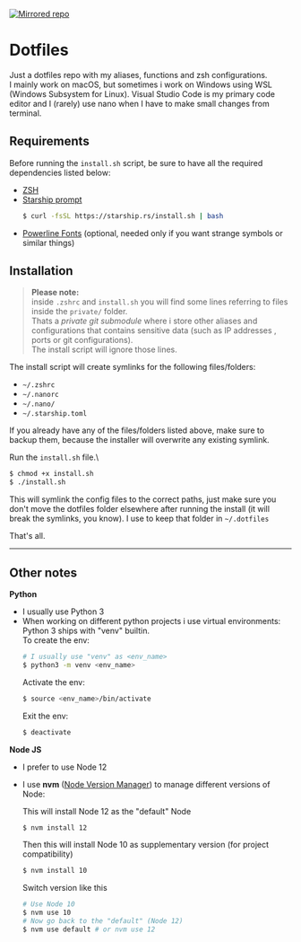 [![Mirrored repo](https://img.shields.io/static/v1?label=Mirroring&message=GitLab%20%3E%20GitHub&color=blue)](https://gitlab.com/Hecsall/dotfiles)

# Dotfiles
Just a dotfiles repo with my aliases, functions and zsh configurations.\
I mainly work on macOS, but sometimes i work on Windows using WSL (Windows Subsystem for Linux). Visual Studio Code is my primary code editor and I (rarely) use nano when I have to make small changes from terminal.

## **Requirements**
Before running the `install.sh` script, be sure to have all the required dependencies listed below:
- [ZSH](https://github.com/robbyrussell/oh-my-zsh/wiki/Installing-ZSH)
- [Starship prompt](https://starship.rs/)
    ```sh
    $ curl -fsSL https://starship.rs/install.sh | bash
    ```
- [Powerline Fonts](https://github.com/powerline/fonts#installation) 
	(optional, needed only if you want strange symbols or similar things)


## **Installation**

> **Please note:**\
inside `.zshrc` and `install.sh` you will find some lines referring to files inside the `private/` folder.\
Thats a *private git submodule* where i store other aliases and configurations that contains sensitive data (such as IP addresses , ports or git configurations).\
The install script will ignore those lines.

The install script will create symlinks for the following files/folders:
- `~/.zshrc`
- `~/.nanorc`
- `~/.nano/`
- `~/.starship.toml`

If you already have any of the files/folders listed above, make sure to backup them, because the installer will overwrite any existing symlink.

Run the `install.sh` file.\
```sh
$ chmod +x install.sh
$ ./install.sh
```

This will symlink the config files to the correct paths, just make sure you don't move the dotfiles folder elsewhere after running the install (it will break the symlinks, you know).
I use to keep that folder in `~/.dotfiles`

That's all.

---

## **Other notes**

**Python**
- I usually use Python 3
- When working on different python projects i use virtual environments: Python 3 ships with "venv" builtin.\
    To create the env:
    ```sh
    # I usually use "venv" as <env_name>
    $ python3 -m venv <env_name>
    ```
    Activate the env:
    ```sh
    $ source <env_name>/bin/activate
    ```
    Exit the env:
    ```sh
    $ deactivate
    ```

**Node JS**
- I prefer to use Node 12 
- I use **nvm** ([Node Version Manager](https://github.com/nvm-sh/nvm)) to manage different versions of Node:

    This will install Node 12 as the "default" Node
    ```sh
    $ nvm install 12
    ```
    Then this will install Node 10 as supplementary version (for project compatibility)
    ```sh
    $ nvm install 10
    ```
    Switch version like this
    ```sh
    # Use Node 10
    $ nvm use 10
    # Now go back to the "default" (Node 12)
    $ nvm use default # or nvm use 12
    ```